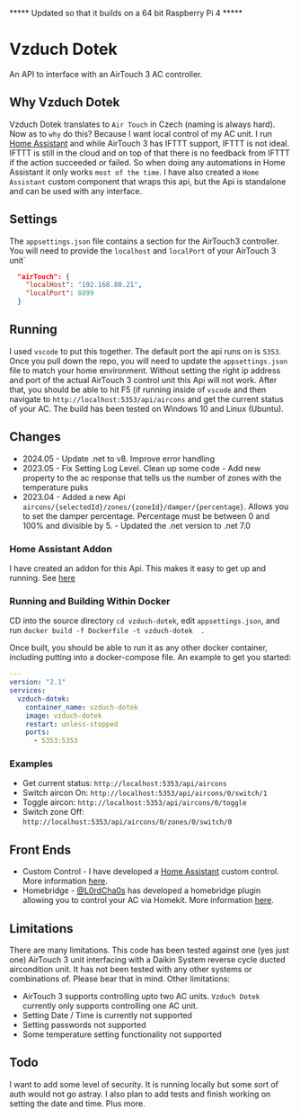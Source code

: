 ***** Updated so that it builds on a 64 bit Raspberry Pi 4 *****

# Vzduch Dotek

An API to interface with an AirTouch 3 AC controller.

## Why Vzduch Dotek

Vzduch Dotek translates to `Air Touch` in Czech (naming is always hard). Now as to `why` do this? Because I want local control of my AC unit. I run [Home Assistant](https://github.com/home-assistant) and while AirTouch 3 has IFTTT support, IFTTT is not ideal. IFTTT is still in the cloud and on top of that there is no feedback from IFTTT if the action succeeded or failed. So when doing any automations in Home Assistant it only works `most of the time`. I have also created a `Home Assistant` custom component that wraps this api, but the Api is standalone and can be used with any interface.

## Settings

The `appsettings.json` file contains a section for the AirTouch3 controller. You will need to provide the `localhost` and `localPort` of your AirTouch 3 unit`

```json
  "airTouch": {
    "localHost": "192.168.80.21",
    "localPort": 8899
  }
```

## Running

I used `vscode` to put this together. The default port the api runs on is `5353`. Once you pull down the repo, you will need to update the `appsettings.json` file to match your home environment. Without setting the right ip address and port of the actual AirTouch 3 control unit this Api will not work. After that, you should be able to hit F5 (if running inside of `vscode` and then navigate to `http://localhost:5353/api/aircons` and get the current status of your AC. The build has been tested on Windows 10 and Linux (Ubuntu).

## Changes

* 2024.05 - Update .net to v8. Improve error handling
* 2023.05 - Fix Setting Log Level. Clean up some code
          - Add new property to the ac response that tells us the number of zones with the temperature puks
* 2023.04 - Added a new Api  `aircons/{selectedId}/zones/{zoneId}/damper/{percentage}`. Allows you to set the damper percentage. Percentage must be between 0 and 100% and divisible by 5.
          - Updated the .net version to .net 7.0

### Home Assistant Addon

I have created an addon for this Api. This makes it easy to get up and running. See [here](https://github.com/ozczecho/home-assistant-addons/tree/main/vzduch)

### Running and Building Within Docker

CD into the source directory `cd vzduch-dotek`, edit `appsettings.json`, and run `docker build -f Dockerfile -t vzduch-dotek  .`

Once built, you should be able to run it as any other docker container, including putting into a docker-compose file. An example to get you started:

```yaml
---
version: "2.1"
services:
  vzduch-dotek:
    container_name: vzduch-dotek
    image: vzduch-dotek
    restart: unless-stopped
    ports:
      - 5353:5353
```

### Examples

* Get current status: `http://localhost:5353/api/aircons`
* Switch aircon On: `http://localhost:5353/api/aircons/0/switch/1`
* Toggle aircon: `http://localhost:5353/api/aircons/0/toggle`
* Switch zone Off: `http://localhost:5353/api/aircons/0/zones/0/switch/0`

## Front Ends

* Custom Control - I have developed a [Home Assistant](https://github.com/home-assistant) custom control. More information [here](https://github.com/ozczecho/custom_components/tree/master/airtouch3).
* Homebridge - [@L0rdCha0s](https://github.com/L0rdCha0s) has developed a homebridge plugin allowing you to control your AC via Homekit. More information [here](https://github.com/L0rdCha0s/homebridge-airtouch3-airconditioner).

## Limitations

There are many limitations. This code has been tested against one (yes just one) AirTouch 3 unit interfacing with a Daikin System reverse cycle ducted aircondition unit. It has not been tested with any other systems or combinations of. Please bear that in mind. Other limitations:

* AirTouch 3 supports controlling upto two AC units. `Vzduch Dotek` currently only supports controlling one AC unit.
* Setting Date / Time is currently not supported
* Setting passwords not supported
* Some temperature setting functionality not supported

## Todo

I want to add some level of security. It is running locally but some sort of auth would not go astray. I also plan to add tests and finish working on setting the date and time. Plus more.
